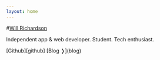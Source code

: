 ```yaml
---
layout: home
---
```


#[Will Richardson][twitter]

Independent app &amp; web developer. Student. Tech enthusiast.

<span class="btn btn-sm btn-default">
  [Github][github]
</span>
<span class="btn btn-sm btn-default">
  [Blog &#10093;](blog)
</span>

[twitter]: http://twitter.com/javanut13
[github]: http://github.com/javanut13